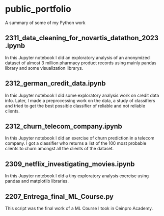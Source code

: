 # public_portfolio
A summary of some of my Python work

## 2311_data_cleaning_for_novartis_datathon_2023.ipynb
In this Jupyter notebook I did an exploratory analysis of an anonymized dataset of almost 3 million pharmacy product records using mainly pandas library and some visualization librarys.

## 2312_german_credit_data.ipynb
In this Jupyter notebook I did some exploratory analysis work on credit data info. Later, I made a preprocessing work on the data, a study of classifiers and tried to get the best possible classifier of reliable and not reliable clients.

## 2312_churn_telecom_company.ipynb
In this Jupyter notebook I did an exercise of churn prediction in a telecom company. I got a classifier who returns a list of the 100 most probable clients to churn amongst all the clients of the dataset.

## 2309_netflix_investigating_movies.ipynb
In this Jupyter notebook I did a tiny exploratory analysis exercise using pandas and matplotlib libraries.

## 2207_Entrega_final_ML_Course.py
This script was the final work of a ML Course I took in Ceinpro Academy.
